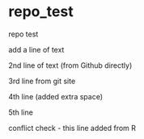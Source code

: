 # repo_test
repo test

add a line of text

2nd line of text (from Github directly)

3rd line from git site

4th line (added extra space)

5th line

conflict check - this line added from R
